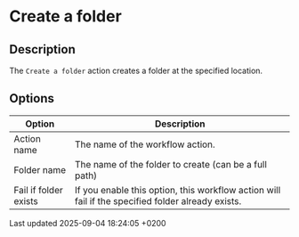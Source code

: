 <div id="header">

# Create a folder

</div>

<div id="content">

<div class="sect1">

## Description

<div class="sectionbody">

<div class="paragraph">

The `Create a folder` action creates a folder at the specified location.

</div>

</div>

</div>

<div class="sect1">

## Options

<div class="sectionbody">

| Option                | Description                                                                                       |
| --------------------- | ------------------------------------------------------------------------------------------------- |
| Action name           | The name of the workflow action.                                                                  |
| Folder name           | The name of the folder to create (can be a full path)                                             |
| Fail if folder exists | If you enable this option, this workflow action will fail if the specified folder already exists. |

</div>

</div>

</div>

<div id="footer">

<div id="footer-text">

Last updated 2025-09-04 18:24:05 +0200

</div>

</div>
